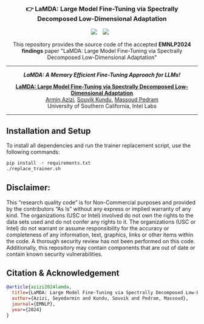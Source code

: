### <div align="center">👉 LaMDA: Large Model Fine-Tuning via Spectrally Decomposed Low-Dimensional Adaptation<div> 
<div align="center">
  <a href="https://opensource.org/licenses/Apache-2.0"><img src="https://img.shields.io/badge/License-Apache%202.0-green"></a> &ensp;
  <a href="https://arxiv.org/pdf/2406.12832v1"><img src="https://img.shields.io/static/v1?label=Paper&message=arXiv&color=red&logo=arxiv"></a> &ensp;

This repository provides the source code of the accepted **EMNLP2024 findings** paper "LaMDA: Large Model Fine-Tuning via Spectrally Decomposed Low-Dimensional Adaptation"

  ---
  ***LaMDA: A Memory Efficient Fine-Tuning Approach for LLMs!***

  [**LaMDA: Large Model Fine-Tuning via Spectrally Decomposed Low-Dimensional Adaptation**](https://arxiv.org/pdf/2406.12832v1)<br>
  [Armin Azizi](https://www.linkedin.com/in/armin-azizi-4560381ba/), 
  [Souvik Kundu](https://ksouvik52.github.io/), 
  [Massoud Pedram](https://mpedram.com/)
  <br>University of Southern California, Intel Labs<br>

</div>

---


## Installation and Setup

To install all dependencies and run the trainer replacement script, use the following commands:

```bash
pip install -r requirements.txt
./replace_trainer.sh
```

## Disclaimer:
This “research quality code” is for Non-Commercial purposes and provided by the contributors “As Is” without any express or implied warranty of any kind. The organizations (USC or Intel) involved do not own the rights to the data sets used and do not confer any rights to it. The organizations (USC or Intel) do not warrant or assume responsibility for the accuracy or completeness of any information, text, graphics, links or other items within the code. A thorough security review has not been performed on this code. Additionally, this repository may contain components that are out of date or contain known security vulnerabilities.

## Citation & Acknowledgement
````bibtex
@article{azizi2024lamda,
  title={LaMDA: Large Model Fine-Tuning via Spectrally Decomposed Low-Dimensional Adaptation},
  author={Azizi, Seyedarmin and Kundu, Souvik and Pedram, Massoud},
  journal={EMNLP},
  year={2024}
}
````
